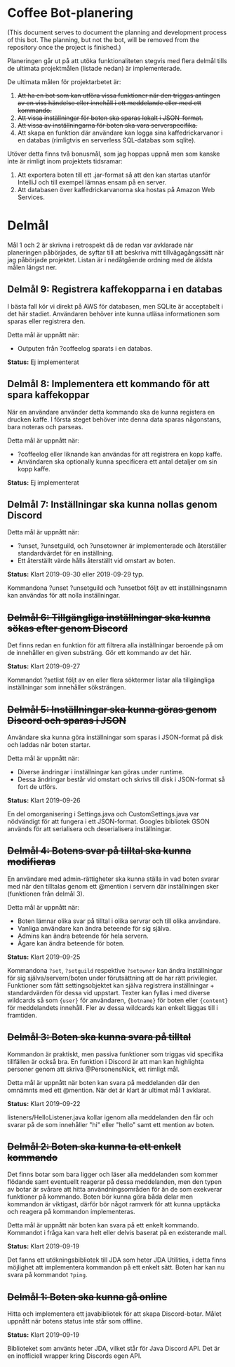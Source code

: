 # Coffee Bot-planering
(This document serves to document the planning and development process of this bot. The planning, but not the bot, will be removed from the repository once the project is finished.)

Planeringen går ut på att utöka funktionaliteten stegvis med flera delmål tills de ultimata projektmålen (listade nedan) är implementerade.

De ultimata målen för projektarbetet är:
1. ~~Att ha en bot som kan utföra vissa funktioner när den triggas antingen av en viss händelse eller innehåll i ett meddelande eller med ett kommando.~~
2. ~~Att vissa inställningar för boten ska sparas lokalt i JSON-format.~~
3. ~~Att vissa av inställningarna för boten ska vara serverspecifika.~~
4. Att skapa en funktion där användare kan logga sina kaffedrickarvanor i en databas (rimligtvis en serverless SQL-databas som sqlite).

Utöver detta finns två bonusmål, som jag hoppas uppnå men som kanske inte är rimligt inom projektets tidsramar:
1. Att exportera boten till ett .jar-format så att den kan startas utanför IntelliJ och till exempel lämnas ensam på en server.
2. Att databasen över kaffedrickarvanorna ska hostas på Amazon Web Services.

# Delmål
Mål 1 och 2 är skrivna i retrospekt då de redan var avklarade när planeringen påbörjades, de syftar till att beskriva mitt tillvägagångssätt när jag påbörjade projektet. Listan är i nedåtgående ordning med de äldsta målen längst ner.

## Delmål 9: Registrera kaffekopparna i en databas
I bästa fall kör vi direkt på AWS för databasen, men SQLite är acceptabelt i det här stadiet. Användaren behöver inte kunna utläsa informationen som sparas eller registrera den.

Detta mål är uppnått när:
* Outputen från ?coffeelog sparats i en databas.

**Status:** Ej implementerat

## Delmål 8: Implementera ett kommando för att spara kaffekoppar
När en användare använder detta kommando ska de kunna registera en drucken kaffe. I första steget behöver inte denna data sparas någonstans, bara noteras och parseas.

Detta mål är uppnått när:
* ?coffeelog eller liknande kan användas för att registrera en kopp kaffe.
* Användaren ska optionally kunna specificera ett antal detaljer om sin kopp kaffe.

**Status:** Ej implementerat

## Delmål 7: Inställningar ska kunna nollas genom Discord
Detta mål är uppnått när:
* ?unset, ?unsetguild, och ?unsetowner är implementerade och återställer standardvärdet för en inställning.
* Ett återställt värde hålls återställt vid omstart av boten.

**Status:** Klart 2019-09-30 eller 2019-09-29 typ.

Kommandona ?unset ?unsetguild och ?unsetbot följt av ett inställningsnamn kan användas för att nolla inställningar.

## ~~Delmål 6: Tillgängliga inställningar ska kunna sökas efter genom Discord~~
Det finns redan en funktion för att filtrera alla inställningar beroende på om de innehåller en given substräng. Gör ett kommando av det här.

**Status:** Klart 2019-09-27

Kommandot ?setlist följt av en eller flera söktermer listar alla tillgängliga inställningar som innehåller söksträngen.

## ~~Delmål 5: Inställningar ska kunna göras genom Discord och sparas i JSON~~
Användare ska kunna göra inställningar som sparas i JSON-format på disk och laddas när boten startar.

Detta mål är uppnått när:
* Diverse ändringar i inställningar kan göras under runtime.
* Dessa ändringar består vid omstart och skrivs till disk i JSON-format så fort de utförs.

**Status:** Klart 2019-09-26

En del omorganisering i Settings.java och CustomSettings.java var nödvändigt för att fungera i ett JSON-format. Googles bibliotek GSON används för att serialisera och deserialisera inställningar.

## ~~Delmål 4: Botens svar på tilltal ska kunna modifieras~~
En användare med admin-rättigheter ska kunna ställa in vad boten svarar med när den tilltalas genom ett @mention i servern där inställningen sker (funktionen från delmål 3).

Detta mål är uppnått när:
* Boten lämnar olika svar på tilltal i olika servrar och till olika användare.
* Vanliga användare kan ändra beteende för sig själva.
* Admins kan ändra beteende för hela servern.
* Ägare kan ändra beteende för boten.

**Status:** Klart 2019-09-25

Kommandona `?set`, `?setguild` respektive `?setowner` kan ändra inställningar för sig själva/servern/boten under förutsättning att de har rätt privilegier. Funktioner som fått settingsobjektet kan själva registrera inställningar + standardvärden för dessa vid uppstart. Texter kan fyllas i med diverse wildcards så som `{user}` för användaren, `{botname}` för boten eller `{content}` för meddelandets innehåll. Fler av dessa wildcards kan enkelt läggas till i framtiden.

## ~~Delmål 3: Boten ska kunna svara på tilltal~~
Kommandon är praktiskt, men passiva funktioner som triggas vid specifika tillfällen är också bra. En funktion i Discord är att man kan highlighta personer genom att skriva @PersonensNick, ett rimligt mål.

Detta mål är uppnått när boten kan svara på meddelanden där den omnämnts med ett @mention. När det är klart är ultimat mål 1 avklarat.

**Status:** Klart 2019-09-22

listeners/HelloListener.java kollar igenom alla meddelanden den får och svarar på de som innehåller "hi" eller "hello" samt ett mention av boten.

## ~~Delmål 2: Boten ska kunna ta ett enkelt kommando~~
Det finns botar som bara ligger och läser alla meddelanden som kommer flödande samt eventuellt reagerar på dessa meddelanden, men den typen av botar är svårare att hitta användningsområden för än de som exekverar funktioner på kommando. Boten bör kunna göra båda delar men kommandon är viktigast, därför bör något ramverk för att kunna upptäcka och reagera på kommandon implementeras.

Detta mål är uppnått när boten kan svara på ett enkelt kommando. Kommandot i fråga kan vara helt eller delvis baserat på en existerande mall.

**Status:** Klart 2019-09-19

Det fanns ett utökningsbibliotek till JDA som heter JDA Utilities, i detta finns möjlighet att implementera kommandon på ett enkelt sätt. Boten har kan nu svara på kommandot `?ping`.

## ~~Delmål 1: Boten ska kunna gå online~~
Hitta och implementera ett javabibliotek för att skapa Discord-botar. Målet uppnått när botens status inte står som offline.

**Status:** Klart 2019-09-19

Biblioteket som använts heter JDA, vilket står för Java Discord API. Det är en inofficiell wrapper kring Discords egen API.
